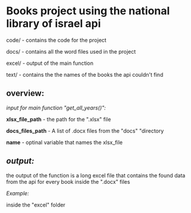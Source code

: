 # Books project using the national library of israel api


code/ - contains the code for the project

docs/ - contains all the word files used in the project

excel/ - output of the main function

text/ - contains the the names of the books the api couldn't find


## **overview:**

*input for main function "get_all_years()":*

**xlsx_file_path** - the path for the ".xlsx" file

**docs_files_path** - A list of .docx files from the "docs" "directory

**name** - optinal variable that names the xlsx_file


## *output:*

the output of the function is a long excel file that contains the found data from the api for every book inside the ".docx" files

*Example:*

inside the "excel" folder
